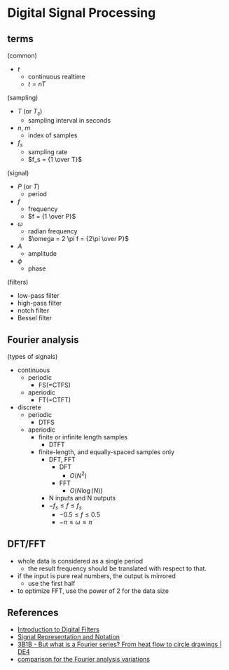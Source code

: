 # Digital Signal Processing

## terms

(common)

- $t$
  - continuous realtime
  - $t = nT$

(sampling)

- $T$ (or $T_s$)
  - sampling interval in seconds
- $n$, $m$
  - index of samples
- $f_s$
  - sampling rate
  - $f_s = {1 \over T}$

(signal)

- $P$ (or $T$)
  - period
- $f$
  - frequency
  - $f = {1 \over P}$
- $\omega$
  - radian frequency
  - $\omega = 2 \pi f = {2\pi \over P}$
- $A$
  - amplitude
- $\phi$
  - phase

(filters)

- low-pass filter
- high-pass filter
- notch filter
- Bessel filter

## Fourier analysis

(types of signals)

- continuous
  - periodic
    - FS(=CTFS)
  - aperiodic
    - FT(=CTFT)
- discrete
  - periodic
    - DTFS
  - aperiodic
    - finite or infinite length samples
      - DTFT
    - finite-length, and equally-spaced samples only
      - DFT, FFT
        - DFT
          - $O(N^2)$
        - FFT
          - $O(N\log(N))$
      - N inputs and N outputs
      - $- f_s \leq f \leq f_s$
        - $-0.5 \leq f \leq 0.5$
        - $- \pi \leq \omega \leq \pi$

## DFT/FFT

- whole data is considered as a single period
  - the result frequency should be translated with respect to that.
- if the input is pure real numbers, the output is mirrored
  - use the first half
- to optimize FFT, use the power of 2 for the data size

## References

- [Introduction to Digital Filters](https://www.dsprelated.com/freebooks/filters/)
- [Signal Representation and Notation](https://www.dsprelated.com/freebooks/filters/Signal_Representation_Notation.html)
- [3B1B - But what is a Fourier series? From heat flow to circle drawings | DE4](https://youtu.be/r6sGWTCMz2k)
- [comparison for the Fourier analysis variations](https://qr.ae/TQRYzq)
